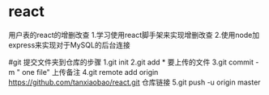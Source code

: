 # react
用户表的react的增删改查
1.学习使用react脚手架来实现增删改查
2.使用node加express来实现对于MySQL的后台连接




#git 提交文件夹到仓库的步骤
1.git init 
2.git add *  要上传的文件
3.git commit -m " one file" 上传备注
4.git remote add origin https://github.com/tanxiaobao/react.git  仓库链接
5.git push -u origin master

